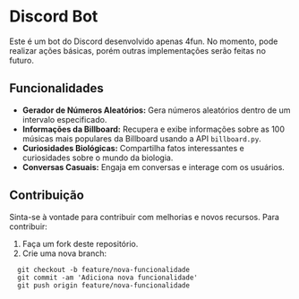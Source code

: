 # Discord Bot

Este é um bot do Discord desenvolvido apenas 4fun. No momento, pode realizar ações básicas, porém outras implementações serão feitas no futuro.
## Funcionalidades

- **Gerador de Números Aleatórios:** Gera números aleatórios dentro de um intervalo especificado.
- **Informações da Billboard:** Recupera e exibe informações sobre as 100 músicas mais populares da Billboard usando a API `billboard.py`.
- **Curiosidades Biológicas:** Compartilha fatos interessantes e curiosidades sobre o mundo da biologia.
- **Conversas Casuais:** Engaja em conversas e interage com os usuários.
## Contribuição

Sinta-se à vontade para contribuir com melhorias e novos recursos. Para contribuir:

1. Faça um fork deste repositório.
2. Crie uma nova branch:

```
  git checkout -b feature/nova-funcionalidade
  git commit -am 'Adiciona nova funcionalidade'
  git push origin feature/nova-funcionalidade
```
